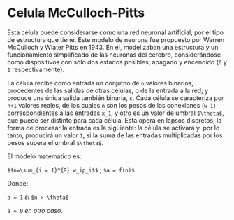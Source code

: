  # Celula McCulloch-Pitts

 Esta célula puede considerarse como una red neuronal artificial, por el tipo de estructura que tiene. Este modelo de neurona fue propuesto por Warren McCulloch y Wlater Pitts en 1943. En él, modelizaban una estructura y un funcionamiento simplificado de las neuronas del cerebro, considerándose como dispositivos con sólo dos estados posibles, apagado y encendido (`0` y `1` respectivamente).

 La célula recibe como entrada un conjutno de `n` valores binarios, procedentes de las salidas de otras células, o de la entrada a la red; y produce una única salida también binaria, `s`. Cada célula se caracteriza por `n+1` valores reales, de los cuales `n` son los pesos de las conexiones (`w_i`) correspondientes a las entradas `x_1`, y otro es un valor de umbral `$\theta$`, que puede ser distinto para cada célula. Esta opera en lapsos discretos; la forma de procesar la entrada es la siguiente: la célula se activará y, por lo tanto, producirá un valor `1`, si la suma de las entradas multiplicadas por los pesos supera el umbral `$\theta$`.

 El modelo matemático es:

 `$$n=\sum_{i = 1}^{R} w_ip_i$$` ; `$a = f(n)$`
 
 Donde:

 `a = 1` *si* `$n > \theta$`

 `a = 0` *en otro caso*.